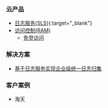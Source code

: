 ### 云产品

- [日志服务(SLS)](https://sls.console.aliyun.com){:target="_blank"}
- [访问控制(RAM)](https://ram.console.aliyun.com/)
    - [免登访问](https://help.aliyun.com/document_detail/91911.html)
### 解决方案

- [基于日志服务实现企业级统一日志归集](https://governance.console.aliyun.com/solutions?solutionId=49)
### 客户案例

- 淘天